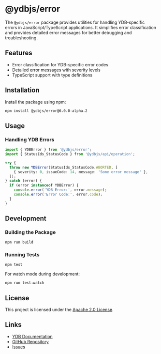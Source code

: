 # @ydbjs/error

The `@ydbjs/error` package provides utilities for handling YDB-specific errors in JavaScript/TypeScript applications. It simplifies error classification and provides detailed error messages for better debugging and troubleshooting.

## Features

- Error classification for YDB-specific error codes
- Detailed error messages with severity levels
- TypeScript support with type definitions

## Installation

Install the package using npm:

```sh
npm install @ydbjs/error@6.0.0-alpha.2
```

## Usage

### Handling YDB Errors

```ts
import { YDBError } from '@ydbjs/error';
import { StatusIds_StatusCode } from '@ydbjs/api/operation';

try {
  throw new YDBError(StatusIds_StatusCode.ABORTED, [
    { severity: 0, issueCode: 14, message: 'Some error message' },
  ]);
} catch (error) {
  if (error instanceof YDBError) {
    console.error('YDB Error:', error.message);
    console.error('Error Code:', error.code);
  }
}
```

## Development

### Building the Package

```sh
npm run build
```

### Running Tests

```sh
npm test
```

For watch mode during development:

```sh
npm run test:watch
```

## License

This project is licensed under the [Apache 2.0 License](../../LICENSE).

## Links

- [YDB Documentation](https://ydb.tech)
- [GitHub Repository](https://github.com/ydb-platform/ydb-js-sdk)
- [Issues](https://github.com/ydb-platform/ydb-js-sdk/issues)
